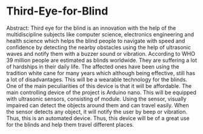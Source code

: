 # Third-Eye-for-Blind
Abstract:
Third eye for the blind is an innovation with the help of the multidiscipline subjects like
computer science, electronics engineering and health science which helps the blind people to
navigate with speed and confidence by detecting the nearby obstacles using the help of ultrasonic
waves and notify them with a buzzer sound or vibration. According to WHO 39 million people
are estimated as blinds worldwide. They are suffering a lot of hardships in their daily life. The
affected ones have been using the tradition white cane for many years which although being
effective, still has a lot of disadvantages. This will be a wearable technology for the blinds. One
of the main peculiarities of this device is that it will be affordable. The main controlling device
of the project is Arduino nano. This will be equipped with ultrasonic sensors, consisting of
module. Using the sensor, visually impaired can detect the objects around them and can travel
easily. When the sensor detects any object, it will notify the user by beep or vibration. Thus, this
is an automated device. Thus, this device will be of a great use for the blinds and help them travel
different places.
